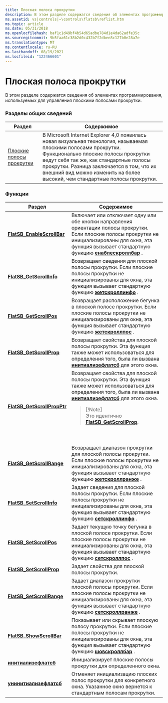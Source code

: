 ```yaml
---
title: Плоская полоса прокрутки
description: В этом разделе содержатся сведения об элементах программирования, используемых для управления плоскими полосами прокрутки.
ms.assetid: vs|controls|~\controls\flatsb\reflist.htm
ms.topic: article
ms.date: 05/31/2018
ms.openlocfilehash: baf1c1d49bf4b54d65adbe784d1e4da62adfe35c
ms.sourcegitcommit: 9b5faa61c38b2d0c432b7f2dbee8c127b0e28a7e
ms.translationtype: MT
ms.contentlocale: ru-RU
ms.lasthandoff: 08/19/2021
ms.locfileid: "122466601"
---
```

# <a name="flat-scroll-bar"></a>Плоская полоса прокрутки

В этом разделе содержатся сведения об элементах программирования, используемых для управления плоскими полосами прокрутки.

### <a name="overviews"></a>Разделы общих сведений



| Раздел                                    | Содержимое                                                                                                                                                                                                                                                                              |
|------------------------------------------|---------------------------------------------------------------------------------------------------------------------------------------------------------------------------------------------------------------------------------------------------------------------------------------|
| [Плоские полосы прокрутки](flat-scroll-bars.md) | В Microsoft Internet Explorer 4,0 появилась новая визуальная технология, называемая плоскими полосами прокрутки. Функционально плоские полосы прокрутки ведут себя так же, как стандартные полосы прокрутки. Разница заключается в том, что их внешний вид можно изменить на более высокий, чем стандартные полосы прокрутки.<br/> |



 

### <a name="functions"></a>Функции




| Раздел | Содержимое | 
|-------|----------|
| <a href="/windows/desktop/api/Commctrl/nf-commctrl-flatsb_enablescrollbar"><strong>FlatSB_EnableScrollBar</strong></a> | Включает или отключает одну или обе кнопки направления ориентации полосы прокрутки. Если плоские полосы прокрутки не инициализированы для окна, эта функция вызывает стандартную функцию <a href="/windows/desktop/api/Winuser/nf-winuser-enablescrollbar"><strong>енаблескроллбар</strong></a> . <br /> | 
| <a href="/windows/desktop/api/Commctrl/nf-commctrl-flatsb_getscrollinfo"><strong>FlatSB_GetScrollInfo</strong></a> | Возвращает сведения для плоской полосы прокрутки. Если плоские полосы прокрутки не инициализированы для окна, эта функция вызывает стандартную функцию <a href="/windows/desktop/api/Winuser/nf-winuser-getscrollinfo"><strong>жетскроллинфо</strong></a> . <br /> | 
| <a href="/windows/desktop/api/Commctrl/nf-commctrl-flatsb_getscrollpos"><strong>FlatSB_GetScrollPos</strong></a> | Возвращает расположение бегунка в плоской полосе прокрутки. Если плоские полосы прокрутки не инициализированы для окна, эта функция вызывает стандартную функцию <a href="/windows/desktop/api/Winuser/nf-winuser-getscrollpos"><strong>жетскроллпос</strong></a> . <br /> | 
| <a href="/windows/desktop/api/Commctrl/nf-commctrl-flatsb_getscrollprop"><strong>FlatSB_GetScrollProp</strong></a> | Возвращает свойства для плоской полосы прокрутки. Эта функция также может использоваться для определения того, была ли вызвана <a href="/windows/desktop/api/Commctrl/nf-commctrl-initializeflatsb"><strong>инитиализефлатсб</strong></a> для этого окна. <br /> | 
| <a href="/windows/desktop/api/Commctrl/nf-commctrl-flatsb_getscrollpropptr"><strong>FlatSB_GetScrollPropPtr</strong></a> | Возвращает свойства для плоской полосы прокрутки. Эта функция также может использоваться для определения того, была ли вызвана <a href="/windows/desktop/api/Commctrl/nf-commctrl-initializeflatsb"><strong>инитиализефлатсб</strong></a> для этого окна.<blockquote>[!Note]<br />Это идентично <a href="/windows/desktop/api/Commctrl/nf-commctrl-flatsb_getscrollprop"><strong>FlatSB_GetScrollProp</strong></a>.</blockquote><br /><br /> | 
| <a href="/windows/desktop/api/Commctrl/nf-commctrl-flatsb_getscrollrange"><strong>FlatSB_GetScrollRange</strong></a> | Возвращает диапазон прокрутки для плоской полосы прокрутки. Если плоские полосы прокрутки не инициализированы для окна, эта функция вызывает стандартную функцию <a href="/windows/desktop/api/Winuser/nf-winuser-getscrollrange"><strong>жетскроллранже</strong></a> . <br /> | 
| <a href="/windows/desktop/api/Commctrl/nf-commctrl-flatsb_setscrollinfo"><strong>FlatSB_SetScrollInfo</strong></a> | Задает сведения для плоской полосы прокрутки. Если плоские полосы прокрутки не инициализированы для окна, эта функция вызывает стандартную функцию <a href="/windows/desktop/api/Winuser/nf-winuser-setscrollinfo"><strong>сетскроллинфо</strong></a> . <br /> | 
| <a href="/windows/desktop/api/Commctrl/nf-commctrl-flatsb_setscrollpos"><strong>FlatSB_SetScrollPos</strong></a> | Задает текущую точку бегунка в плоской полосе прокрутки. Если плоские полосы прокрутки не инициализированы для окна, эта функция вызывает стандартную функцию <a href="/windows/desktop/api/Winuser/nf-winuser-setscrollpos"><strong>сетскроллпос</strong></a> . <br /> | 
| <a href="/windows/desktop/api/Commctrl/nf-commctrl-flatsb_setscrollprop"><strong>FlatSB_SetScrollProp</strong></a> | Задает свойства для плоской полосы прокрутки. <br /> | 
| <a href="/windows/desktop/api/Commctrl/nf-commctrl-flatsb_setscrollrange"><strong>FlatSB_SetScrollRange</strong></a> | Задает диапазон прокрутки плоской полосы прокрутки. Если плоские полосы прокрутки не инициализированы для окна, эта функция вызывает стандартную функцию <a href="/windows/desktop/api/Winuser/nf-winuser-setscrollrange"><strong>сетскроллранже</strong></a> . <br /> | 
| <a href="/windows/desktop/api/Commctrl/nf-commctrl-flatsb_showscrollbar"><strong>FlatSB_ShowScrollBar</strong></a> | Показывает или скрывает плоскую полосу прокрутки. Если плоские полосы прокрутки не инициализированы для окна, эта функция вызывает стандартную функцию <a href="/windows/desktop/api/Winuser/nf-winuser-showscrollbar"><strong>шовскроллбар</strong></a> . <br /> | 
| <a href="/windows/desktop/api/Commctrl/nf-commctrl-initializeflatsb"><strong>инитиализефлатсб</strong></a> | Инициализирует плоские полосы прокрутки для определенного окна. <br /> | 
| <a href="/windows/desktop/api/Commctrl/nf-commctrl-uninitializeflatsb"><strong>унинитиализефлатсб</strong></a> | Отменяет инициализацию плоских полос прокрутки для конкретного окна. Указанное окно вернется к стандартным полосам прокрутки. <br /> | 




 

 

 





